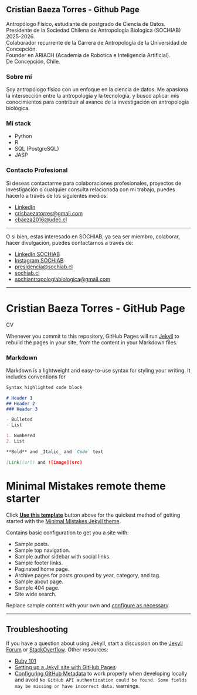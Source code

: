 ## Cristian Baeza Torres - Github Page

Antropólogo Físico, estudiante de postgrado de Ciencia de Datos.  
Presidente de la Sociedad Chilena de Antropología Biologica (SOCHIAB) 2025-2026.  
Colaborador recurrente de la Carrera de Antropología de la Universidad de Concepción.  
Founder en ARIACH (Academia de Robotica e Inteligencia Artificial).  
De Concepción, Chile.  

### Sobre mí
Soy antropólogo físico con un enfoque en la ciencia de datos. Me apasiona la intersección entre la antropología y la tecnología, y busco aplicar mis conocimientos para contribuir al avance de la investigación en antropología biológica.

### Mi stack
- Python
- R 
- SQL (PostgreSQL)
- JASP

### Contacto Profesional
Si deseas contactarme para colaboraciones profesionales, proyectos de investigación o cualquier consulta relacionada con mi trabajo, puedes hacerlo a través de los siguientes medios:
- [LinkedIn](https://www.linkedin.com/in/cristian-baeza-torres/)
- [crisbaezatorres@gmail.com](mailto:cristian.baeza.torres@gmail.com)
- [cbaeza2016@udec.cl](mailto:cbaeza2016@udec.cl)
---
O si bien, estas interesado en SOCHIAB, ya sea ser miembro, colaborar, hacer divulgación, puedes contactarnos a través de:
- [LinkedIn SOCHIAB](https://www.linkedin.com/company/sochiab/)
- [Instagram SOCHIAB](https://www.instagram.com/sochiab/)
- [presidencia@sochiab.cl](mailto:presidencia@sochiab.cl)
- [sochiab.cl](https://sochiab.cl/)
- [sochiantropologiabiologica@gmail.com](mailto:sochiantropologiabiologica@gmail.com)
---
# Cristian Baeza Torres - GitHub Page
CV

Whenever you commit to this repository, GitHub Pages will run [Jekyll](https://jekyllrb.com/) to rebuild the pages in your site, from the content in your Markdown files.

### Markdown

Markdown is a lightweight and easy-to-use syntax for styling your writing. It includes conventions for

```markdown
Syntax highlighted code block

# Header 1
## Header 2
### Header 3

- Bulleted
- List

1. Numbered
2. List

**Bold** and _Italic_ and `Code` text

[Link](url) and ![Image](src)
```


# Minimal Mistakes remote theme starter

Click [**Use this template**](https://github.com/mmistakes/mm-github-pages-starter/generate) button above for the quickest method of getting started with the [Minimal Mistakes Jekyll theme](https://github.com/mmistakes/minimal-mistakes).

Contains basic configuration to get you a site with:

- Sample posts.
- Sample top navigation.
- Sample author sidebar with social links.
- Sample footer links.
- Paginated home page.
- Archive pages for posts grouped by year, category, and tag.
- Sample about page.
- Sample 404 page.
- Site wide search.

Replace sample content with your own and [configure as necessary](https://mmistakes.github.io/minimal-mistakes/docs/configuration/).

---

## Troubleshooting

If you have a question about using Jekyll, start a discussion on the [Jekyll Forum](https://talk.jekyllrb.com/) or [StackOverflow](https://stackoverflow.com/questions/tagged/jekyll). Other resources:

- [Ruby 101](https://jekyllrb.com/docs/ruby-101/)
- [Setting up a Jekyll site with GitHub Pages](https://jekyllrb.com/docs/github-pages/)
- [Configuring GitHub Metadata](https://github.com/jekyll/github-metadata/blob/master/docs/configuration.md#configuration) to work properly when developing locally and avoid `No GitHub API authentication could be found. Some fields may be missing or have incorrect data.` warnings.
